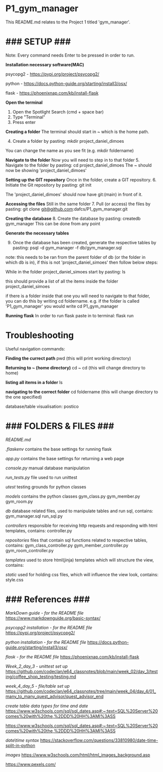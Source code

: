 # P1_gym_manager

This README.md relates to the Project 1 titled 'gym_manager'.

# ### SETUP ### #

Note: Every command needs Enter to be pressed in order to run.

**Installation necessary software(MAC)**

psycopg2 - https://pypi.org/project/psycopg2/

python - https://docs.python-guide.org/starting/install3/osx/

flask - https://phoenixnap.com/kb/install-flask


**Open the terminal**
1. Open the Spotlight Search (cmd + space bar)
2. Type "Terminal"
3. Press enter

**Creating a folder**
The terminal should start in ~ which is the home path.

4. Create a folder by pasting:
mkdir project_daniel_dimoes

You can change the name as you see fit (e.g. mkdir foldername)

**Navigate to the folder**
Now you will need to step in to that folder
5. Navigate to the folder by pasting:
cd project_daniel_dimoes
The ~ should now be showing 'project_daniel_dimoes'

**Setting up the GIT repository**
Once in the folder, create a GIT repository.
6. Initiate the Git repository by pasting:
git init

The 'project_daniel_dimoes' should now have git:(main) in front of it.

**Accessing the files**
Still in the same folder
7. Pull (or access) the files by pasting:
git clone git@github.com:dafcs/P1_gym_manager.git

**Creating the database**
8. Create the database by pasting:
    createdb gym_manager
This can be done from any point

**Generate the necessary tables**

9. Once the database has been created, generate the respective tables by pasting:
psql -d gym_manager -f db/gym_manager.sql

note: this needs to be ran from the parent folder of db (or the folder in which db is in), if this is not 'project_daniel_simoes' then follow below steps:

While in the folder project_daniel_simoes start by pasting:
ls

this should provide a list of all the items inside the folder project_daniel_simoes

if there is a folder inside that one you will need to navigate to that folder, you can do this by writing cd foldername.
e.g. if the folder is called 'P1_gym_manager' you would write cd P1_gym_manager

**Running flask**
In order to run flask paste in to terminal:
flask run

# Troubleshooting 

Useful navigation commands:

**Finding the currect path**
pwd 
(this will print working directory)

**Returning to ~ (home directory)**
cd ~
cd
(this will change directory to home)

**listing all items in a folder**
ls

**navigating to the correct folder**
cd foldername
(this will change directory to the one specified)

database/table visualisation:
postico
# ### FOLDERS & FILES ### #

*README.md*

*.flaskenv*
contains the base settings for running flask

*app.py*
contains the base settings for returning a web page

*console.py*
manual database manipulation

*run_tests.py*
file used to run unittest

*utest*
testing grounds for python classes

*models*
contains the python classes
gym_class.py
gym_member.py
gym_room.py

*db*
database related files, used to manipulate tables and run sql, contains:
gym_manager.sql
run_sql.py

*controllers*
responsible for receiving http requests and responding with html templates, contains:
controller.py

*repositories*
files that contain sql functions related to respective tables, contains:
gym_class_controller.py
gym_member_controller.py
gym_room_controller.py

*templates*
used to store html(jinja) templates which will structure the view, contains:


*static*
used for holding css files, which will influence the view look, contains:
style.css

# ### References ### #

*MarkDown guide - for the README file*
https://www.markdownguide.org/basic-syntax/

*psycopg2 installation - for the README file*
https://pypi.org/project/psycopg2/

*python installation - for the README file*
https://docs.python-guide.org/starting/install3/osx/

*flask - for the README file*
https://phoenixnap.com/kb/install-flask

*Week_2_day_3 - unittest set up*
https://github.com/codeclan/e64_classnotes/blob/main/week_02/day_3/testing/coffee_shop_testing/testing.md

*week_4_day_5 - file/table set up*
https://github.com/codeclan/e64_classnotes/tree/main/week_04/day_4/01_many_to_many_quest_advisor/quest_advisor_end

*create table data types for time and date*
https://www.w3schools.com/sql/sql_dates.asp#:~:text=SQL%20Server%20comes%20with%20the,%2DDD%20HH%3AMI%3ASS

https://www.w3schools.com/sql/sql_dates.asp#:~:text=SQL%20Server%20comes%20with%20the,%2DDD%20HH%3AMI%3ASS

*date\time syntax*
https://stackoverflow.com/questions/33810980/date-time-split-in-python

*images*
https://www.w3schools.com/html/html_images_background.asp

https://www.pexels.com/

